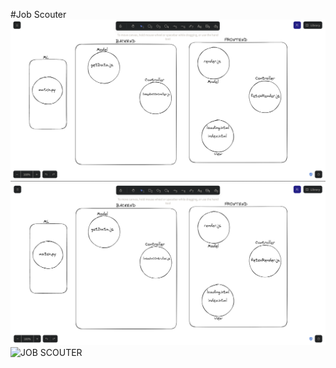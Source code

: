 #Job Scouter
![alt text](https://github.com/raptor-07/JobScouter-HackOverflow/blob/main/Screenshot%202023-05-28%20090551.png)
![Architecture](./architecture.png)
![JOB SCOUTER](https://github.com/raptor-07/JobScouter-HackOverflow/assets/70244799/b1c36974-4d77-4a2e-b84e-e050a2234a2f)
